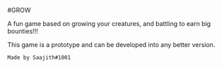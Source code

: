 #GROW

A fun game based on growing your creatures, and battling to earn big bounties!!!

This game is a prototype and can be developed into any better version.

`Made by Saajith#1001`
